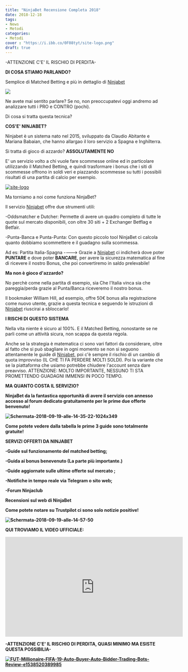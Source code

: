 ```yaml
---
title: "NinjaBet Recensione Completa 2018"
date: 2018-12-18
tags:
- News
- Metodi
categories:
- Metodi
cover : "https://i.ibb.co/0F08tyt/site-logo.png"
draft: true
---
```

-ATTENZIONE C'E' IL RISCHIO DI PERDITA-

<strong>DI COSA STIAMO PARLANDO?</strong>

Semplice di Matched Betting e più in dettaglio di <a href="https://www.ninjabet.it/74323/aff">Ninjabet</a>

<img src="https://i.ibb.co/7pbGCxG/maxresdefault-1.jpg">

Ne avete mai sentito parlare? Se no, non preoccupatevi oggi andremo ad analizzare tutti i PRO e CONTRO (pochi).

Di cosa si tratta questa tecnica?

<strong> COS'E' NINJABET?</strong>

Ninjabet è un sistema nato nel 2015, sviluppato da Claudio Abitante e Mariana Babaian, che hanno allargao il loro servizio a Spagna e Inghilterra.

Si tratta di gioco di azzardo? <strong>ASSOLUTAMENTE NO</strong>

E' un servizio volto a chi vuole fare scommesse online ed in particolare utilizzando il Matched Betting, e quindi trasformare i bonus che i siti di scommesse offrono in soldi veri e piazzando scommesse su tutti i possibili risultati di una partita di calcio per esempio.

<a href="https://www.ninjabet.it/74323/aff"><img src="https://i.ibb.co/0F08tyt/site-logo.png" alt="site-logo" border="0"></a>

Ma torniamo a noi come funziona NinjaBet? 

Il servizio <a href="https://www.ninjabet.it/74323/aff">Ninjabet</a> offre due strumenti utili:

-Oddsmatcher e Dutcher: Permette di avere un quadro completo di tutte le quote sul mercato disponibili, con oltre 30 siti + 2 Exchanger Betflag e Betfair.

-Punta-Banca e Punta-Punta: Con questo piccolo tool NinjaBet ci calcola quanto dobbiamo scommettere e il guadagno sulla scommessa.

Ad es: Partita Italia-Spagna ----> Grazie a <a href="https://www.ninjabet.it/74323/aff">Ninjabet</a> ci indicherà dove poter <strong>PUNTARE</strong> e dove poter <strong>BANCARE</strong>, per avere la sicurezza matematica al fine di ricevere il nostro Bonus, che poi convertiremo in saldo prelevabile!

<strong>Ma non è gioco d'azzardo?</strong>

No perchè come nella partita di esempio, sia Che l'Italia vinca sia che pareggia/perda grazie al Punta/Banca riceveremo il nostro bonus.

Il bookmaker William Hill, ad esempio, offre 50€ bonus alla registrazione come nuovo utente, grazie a questa tecnica e seguendo le istruzioni di <a href="https://www.ninjabet.it/74323/aff">Ninjabet</a> riuscirai a sbloccarlo!

<strong>I RISCHI DI QUESTO SISTEMA</strong>

Nella vita niente è sicuro al 100%.
E il Matched Betting, nonostante se ne parli come un attività sicura, non scappa da questa regola.

Anche se la strategia è matematica ci sono vari fattori da considerare, oltre al fatto che si può sbagliare in ogni momento se non si seguono attentamente le guide di <a href="https://www.ninjabet.it/74323/aff">Ninjabet</a>, poi c'è sempre il rischio di un cambio di quota improvviso (IL CHE TI FA PERDERE MOLTI SOLDI).
Poi la variante che se la piattaforma che usiamo potrebbe chiudere l'account senza dare preavviso.
ATTENZIONE: MOLTO IMPORTANTE, NESSUNO TI STA PROMETTENDO GUADAGNI IMMENSI IN POCO TEMPO.

<strong> MA QUANTO COSTA IL SERVIZIO? <strong>

NinjaBet da la fantastica opportunità di avere il servizio con annesso accesso al forum dedicato gratuitamente per le prime due offerte benvenuto!

<img src="https://i.ibb.co/M53xNfP/Schermata-2018-09-19-alle-14-35-22-1024x349.png" alt="Schermata-2018-09-19-alle-14-35-22-1024x349" border="0">

Come potete vedere dalla tabella le prime 3 guide sono totalmente gratuite!

<strong>SERVIZI OFFERTI DA NINJABET</strong>

-Guide sul funzionamento del matched betting;

-Guida ai bonus benevenuto (La parte più importante.)

-Guide aggiornate sulle ultime offerte sul mercato ;

-Notifiche in tempo reale via Telegram o sito web;

-Forum Ninjaclub 

<strong> Recensioni sul web di NinjaBet</strong>

Come potete notare su Trustpilot ci sono solo notizie positive!

<img src="https://i.ibb.co/qRMMTfq/Schermata-2018-09-19-alle-14-57-50.png" alt="Schermata-2018-09-19-alle-14-57-50" border="0">

QUI TROVIAMO IL VIDEO UFFICIALE:

<iframe width="560" height="315" src="https://www.youtube.com/embed/tcvlrPFBUY4" frameborder="0" allow="accelerometer; autoplay; encrypted-media; gyroscope; picture-in-picture" allowfullscreen></iframe>

-ATTENZIONE C'E' IL RISCHIO DI PERDITA, QUASI MINIMO MA ESISTE QUESTA POSSIBILIA-


<a href="https://ultimatetradingrobot.com/?hop=seriousnew"><img src="https://i.ibb.co/SKf0m2Z/FUT-Millionaire-FIFA-19-Auto-Buyer-Auto-Bidder-Trading-Bots-Review-e1538520389985.jpg" alt="FUT-Millionaire-FIFA-19-Auto-Buyer-Auto-Bidder-Trading-Bots-Review-e1538520389985" border="0"></a>

